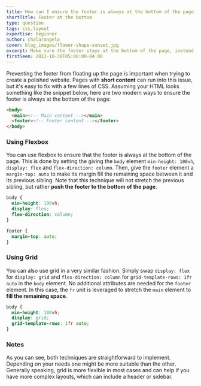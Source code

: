 ```yaml
---
title: How can I ensure the footer is always at the bottom of the page?
shortTitle: Footer at the bottom
type: question
tags: css,layout
expertise: beginner
author: chalarangelo
cover: blog_images/flower-shape-sunset.jpg
excerpt: Make sure the footer stays at the bottom of the page, instead of floating up when the content is too short.
firstSeen: 2022-10-30T05:00:00-04:00
---
```


Preventing the footer from floating up the page is important when trying to create a polished website. Pages with **short content** can run into this issue, but it's easy to fix with a few lines of CSS. Assuming your HTML looks something like the snippet below, here are two modern ways to ensure the footer is always at the bottom of the page:

```html
<body>
  <main><!-- Main content --></main>
  <footer><!-- Footer content --></footer>
</body>
```

### Using Flexbox

You can use flexbox to ensure that the footer is always at the bottom of the page. This is done by setting the giving the `body` element `min-height: 100vh`, `display: flex` and `flex-direction: column`. Then, give the `footer` element a `margin-top: auto` to make its margin fill the remaining space between it and its previous sibling. Note that this technique will not stretch the previous sibling, but rather **push the footer to the bottom of the page**.


```css
body {
  min-height: 100vh;
  display: flex;
  flex-direction: column;
}

footer {
  margin-top: auto;
}
```

### Using Grid

You can also use grid in a very similar fashion. Simply swap `display: flex` for `display: grid` and `flex-direction: column` for `grid-template-rows: 1fr auto` in the `body` element. No additional attributes are needed for the `footer` element. In this case, the `fr` unit is leveraged to stretch the `main` element to **fill the remaining space**.

```css
body {
  min-height: 100vh;
  display: grid;
  grid-template-rows: 1fr auto;
}
```

### Notes

As you can see, both techniques are straightforward to implement. Depending on your needs one might be more suitable than the other. Generally speaking, grid is more flexible in most cases and can help if you have more complex layouts, which can include a header or sidebar.
